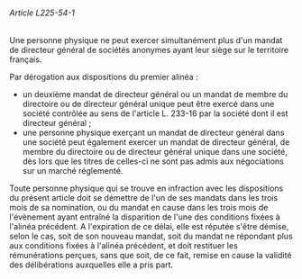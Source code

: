 ###### Article L225-54-1

Une personne physique ne peut exercer simultanément plus d'un mandat de directeur général de sociétés anonymes ayant leur siège sur le territoire français.

Par dérogation aux dispositions du premier alinéa :

- un deuxième mandat de directeur général ou un mandat de membre du directoire ou de directeur général unique peut être exercé dans une société contrôlée au sens de l'article L. 233-16 par la société dont il est directeur général ;
- une personne physique exerçant un mandat de directeur général dans une société peut également exercer un mandat de directeur général, de membre du directoire ou de directeur général unique dans une société, dès lors que les titres de celles-ci ne sont pas admis aux négociations sur un marché réglementé.

Toute personne physique qui se trouve en infraction avec les dispositions du présent article doit se démettre de l'un de ses mandats dans les trois mois de sa nomination, ou du mandat en cause dans les trois mois de l'évènement ayant entraîné la disparition de l'une des conditions fixées à l'alinéa précédent. A l'expiration de ce délai, elle est réputée s'être démise, selon le cas, soit de son nouveau mandat, soit du mandat ne répondant plus aux conditions fixées à l'alinéa précédent, et doit restituer les rémunérations perçues, sans que soit, de ce fait, remise en cause la validité des délibérations auxquelles elle a pris part.

